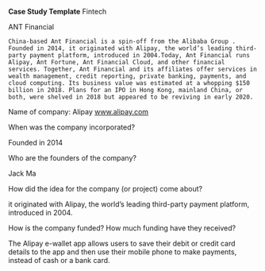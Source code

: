 **Case Study Template**
Fintech

ANT Financial

    China-based Ant Financial is a spin-off from the Alibaba Group . Founded in 2014, it originated with Alipay, the world’s leading third-party payment platform, introduced in 2004.Today, Ant Financial runs Alipay, Ant Fortune, Ant Financial Cloud, and other financial services. Together, Ant Financial and its affiliates offer services in wealth management, credit reporting, private banking, payments, and cloud computing. Its business value was estimated at a whopping $150 billion in 2018. Plans for an IPO in Hong Kong, mainland China, or both, were shelved in 2018 but appeared to be reviving in early 2020.

     
        
          
Name of company:
Alipay
www.alipay.com



When was the company incorporated?

Founded in 2014
        


 Who are the founders of the company?

Jack Ma


 How did the idea for the company (or project) come about?


it originated with Alipay, the world’s leading third-party payment platform, introduced in 2004.
    


          
How is the company funded? How much funding have they received?

The Alipay e-wallet app allows users to save their debit or credit card details to the app and then use their mobile phone to make payments, instead of cash or a bank card.
